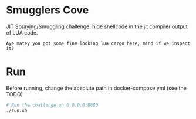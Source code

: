 # Smugglers Cove

JIT Spraying/Smuggling challenge: hide shellcode in the jit compiler output of LUA code.

```
Aye matey you got some fine looking lua cargo here, mind if we inspect it?
```

# Run
Before running, change the absolute path in docker-compose.yml (see the TODO)

```bash
# Run the challenge on 0.0.0.0:8080
./run.sh
```
